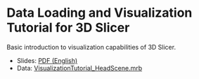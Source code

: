 # Data Loading and Visualization Tutorial for 3D Slicer

Basic introduction to visualization capabilities of 3D Slicer.

- Slides: [PDF (English)](https://github.com/Slicer/SlicerDataLoadingAndVisualizationTutorial/releases/download/Slicer-5.6/SlicerDataLoadingAndVisualizationTutorial.pdf)
- Data: [VisualizationTutorial_HeadScene.mrb](https://github.com/Slicer/SlicerDataLoadingAndVisualizationTutorial/raw/main/VisualizationTutorial_HeadScene.mrb)
